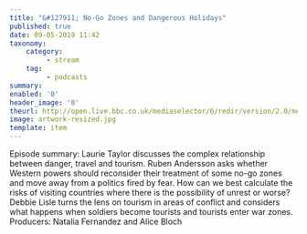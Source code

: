 ```yaml
---
title: "&#127911; No-Go Zones and Dangerous Holidays"
published: true
date: 09-05-2019 11:42
taxonomy:
    category:
         - stream
    tag:
         - podcasts
summary:
enabled: '0'
header_image: '0'
theurl: http://open.live.bbc.co.uk/mediaselector/6/redir/version/2.0/mediaset/audio-nondrm-download/proto/http/vpid/p077b99x.mp3
image: artwork-resized.jpg
template: item
---
```

 
Episode summary: Laurie Taylor discusses the complex relationship between danger, travel and tourism. Ruben Andersson asks whether Western powers should reconsider their treatment of some no-go zones and move away from a politics fired by fear. How can we best calculate the risks of visiting countries where there is the possibility of unrest or worse? Debbie Lisle turns the lens on tourism in areas of conflict and considers what happens when soldiers become tourists and tourists enter war zones. Producers: Natalia Fernandez and Alice Bloch
